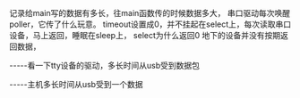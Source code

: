 记录给main写的数据有多长，往main函数传的时候数据多大，
串口驱动每次唤醒poller，它传了什么玩意。
timeout设置成0，并不挂起在select上，每次读取串口设备，马上返回，睡眠在sleep上，
select为什么返回0
地下的设备并没有按期返回数据，

-----看一下tty设备的驱动，多长时间从usb受到数据包

-----主机多长时间从usb受到一个数据

